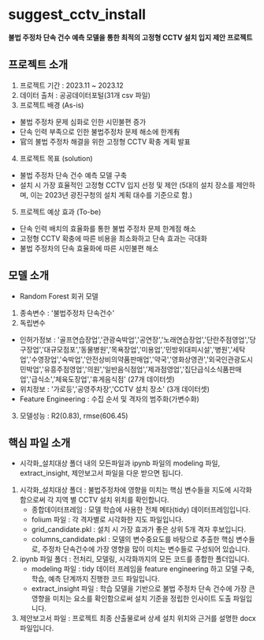 # suggest_cctv_install
**불법 주정차 단속 건수 예측 모델을 통한 최적의 고정형 CCTV 설치 입지 제안 프로젝트**

## 프로젝트 소개
1. 프로젝트 기간 : 2023.11 ~ 2023.12
2. 데이터 출처 : 공공데이터포털(31개 csv 파일)
3. 프로젝트 배경 (As-is)
- 불법 주정차 문제 심화로 인한 시민불편 증가
- 단속 인력 부족으로 인한 불법주정차 문제 해소에 한계有
- 官의 불법 주정차 해결을 위한 고정형 CCTV 확충 계획 발표
4. 프로젝트 목표 (solution)
- 불법 주정차 단속 건수 예측 모델 구축
- 설치 시 가장 효율적인 고정형 CCTV 입지 선정 및 제안
(5대의 설치 장소를 제안하며, 이는 2023년 광진구청의 설치 계획 대수를 기준으로 함.)
5. 프로젝트 예상 효과 (To-be)
- 단속 인력 배치의 효율화를 통한 불법 주정차 문제 한계점 해소
- 고정형 CCTV 확충에 따른 비용을 최소화하고 단속 효과는 극대화
- 불법 주정차의 단속 효율화에 따른 시민불편 해소

## 모델 소개
- Random Forest 회귀 모델
1. 종속변수 : '불법주정차 단속건수'
2. 독립변수
- 인허가정보 : '골프연습장업','관광숙박업','공연장','노래연습장업','단란주점영업','당구장업','대규모점포','동물병원','목욕장업','미용업','민방위대피시설','병원','세탁업','수영장업','숙박업','안전상비의약품판매업','약국','영화상영관','외국인관광도시민박업','유흥주점영업','의원','일반음식점업','제과점영업','집단급식소식품판매업','급식소','체육도장업','휴게음식점' (27개 데이터셋)
- 위치정보 : '가로등','공영주차장','CCTV 설치 장소' (3개 데이터셋)
- Feature Engineering : 수집 순서 및 격자의 범주화(가변수화)
3. 모델성능 : R2(0.83), rmse(606.45)

## 핵심 파일 소개
- 시각화_설치대상 폴더 내의 모든파일과 ipynb 파일의 modeling 파일, extract_insight, 제안보고서 파일을 다운 받으면 됩니다.
1. 시각화_설치대상 폴더 : 불법주정차에 영향을 미치는 핵심 변수들을 지도에 시각화함으로써 각 지역 별 CCTV 설치 위치를 확인합니다.
   - 종합데이터프레임 : 모델 학습에 사용한 전체 메타(tidy) 데이터프레임입니다.
   - folium 파일 : 각 격자별로 시각화한 지도 파일입니다.
   - grid_candidate.pkl : 설치 시 가장 효과가 좋은 상위 5개 격자 후보입니다.
   - columns_candidate.pkl : 모델의 변수중요도를 바탕으로 추출한 핵심 변수들로, 주정차 단속건수에 가장 영향을 많이 미치는 변수들로 구성되어 있습니다.
2. ipynb 파일 폴더 : 전처리, 모델링, 시각화까지의 모든 코드를 종합한 폴더입니다.
   - modeling 파일 : tidy 데이터 프레임을 feature engineering 하고 모델 구축, 학습, 예측 단계까지 진행한 코드 파일입니다.
   - extract_insight 파일 : 학습 모델을 기반으로 불법 주정차 단속 건수에 가장 큰 영향을 미치는 요소를 확인함으로써 설치 기준을 정립한 인사이트 도출 파일입니다.
3. 제안보고서 파일 : 프로젝트 최종 산출물로써 상세 설치 위치와 근거를 설명한 docx 파일입니다.
